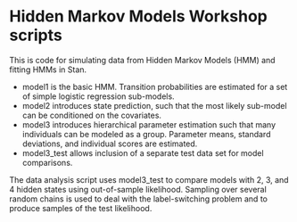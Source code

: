 # Hidden Markov Models Workshop scripts
This is code for simulating data from Hidden Markov Models (HMM) and fitting HMMs in Stan.

- model1 is the basic HMM. Transition probabilities are estimated for a set of simple logistic regression sub-models.
- model2 introduces state prediction, such that the most likely sub-model can be conditioned on the covariates.
- model3 introduces hierarchical parameter estimation such that many individuals can be modeled as a group. Parameter means, standard deviations, and individual scores are estimated.
- model3_test allows inclusion of a separate test data set for model comparisons.

The data analysis script uses model3_test to compare models with 2, 3, and 4 hidden states using out-of-sample likelihood.
Sampling over several random chains is used to deal with the label-switching problem and to produce samples of the test likelihood.
